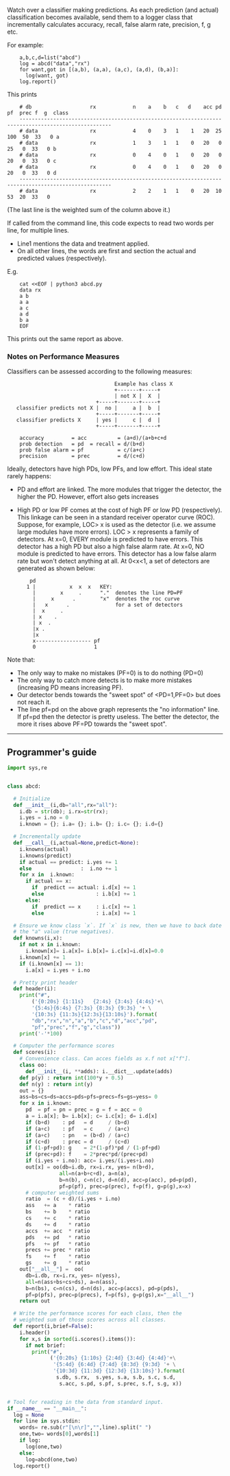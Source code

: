 
Watch over a classifier making predictions. As each prediction (and actual)
classification becomes available, send them to a logger class that incrementally
calculates accuracy, recall, false alarm rate, precision, f, g etc.

For example:

        a,b,c,d=list("abcd")
        log = abcd("data","rx")
        for want,got in [(a,b), (a,a), (a,c), (a,d), (b,a)]:
          log(want, got)
        log.report()

This prints
        
        # db                   rx            n    a    b   c   d    acc pd  pf  prec f  g  class
        ----------------------------------------------------------------------------------------------------
        # data                 rx            4    0    3   1    1   20  25 100  50  33   0 a
        # data                 rx            1    3    1   1    0   20   0  25   0  33   0 b
        # data                 rx            0    4    0   1    0   20   0  20   0  33   0 c
        # data                 rx            0    4    0   1    0   20   0  20   0  33   0 d
        ----------------------------------------------------------------------------------------------------
        # data                 rx            2    2    1   1    0   20  10  53  20  33   0

(The last line is the weighted sum of the column above it.)

If called from the command line, this code expects to read two words per line, for multiple lines.

- Line1 mentions the data and treatment applied.
- On all other lines, the words are first and section the actual and predicted values (respectively).

E.g.

        cat <<EOF | python3 abcd.py
        data rx
        a b
        a a
        a c
        a d
        b a
        EOF

This prints out the same report as above.

### Notes on Performance Measures

Classifiers can be assessed according to the following measures:

                                       Example has class X
                                       +-------+-----+
                                       | not X |  X  |
                                 +-----+-------+-----+
       classifier predicts not X |  no |     a |  b  |
                                 +-----+-------+-----+
       classifier predicts X     | yes |     c |  d  |
                                 +-----+-------+-----+

        accuracy         = acc          = (a+d)/(a+b+c+d
        prob detection   = pd  = recall = d/(b+d)
        prob false alarm = pf           = c/(a+c)
        precision        = prec         = d/(c+d)

Ideally, detectors have high PDs, low PFs, and low
effort. This ideal state rarely happens:

- PD and effort are linked. The more modules that trigger
the detector, the higher the PD. However, effort also gets
increases

- High PD or low PF comes at the cost of high PF or low PD
(respectively). This linkage can be seen in a standard
receiver operator curve (ROC).  Suppose, for example, LOC> x
is used as the detector (i.e. we assume large modules have
more errors). LOC > x represents a family of detectors. At
x=0, EVERY module is predicted to have errors. This detector
has a high PD but also a high false alarm rate. At x=0, NO
module is predicted to have errors. This detector has a low
false alarm rate but won't detect anything at all. At 0<x<1,
a set of detectors are generated as shown below:

          pd
         1 |           x  x  x   KEY:
           |        x     .      "."  denotes the line PD=PF
           |     x      .        "x"  denotes the roc curve 
           |   x      .               for a set of detectors
           |  x     .
           | x    . 
           | x  .
           |x .
           |x
           x------------------ pf    
           0                   1

Note that:

- The only way to make no mistakes (PF=0) is to do nothing
(PD=0)
- The only way to catch more detects is to make more
 mistakes (increasing PD means increasing PF).
- Our detector bends towards the "sweet spot" of
 <PD=1,PF=0> but does not reach it.
- The line pf=pd on the above graph represents the "no information"
 line. If pf=pd then the detector is pretty useless. The better
 the detector, the more it rises above PF=PD towards the "sweet spot".

_____
## Programmer's guide

```python
import sys,re


class abcd:

  # Initialize
  def __init__(i,db="all",rx="all"):
    i.db = str(db); i.rx=str(rx);
    i.yes = i.no = 0
    i.known = {}; i.a= {}; i.b= {}; i.c= {}; i.d={}

  # Incrementally update
  def __call__(i,actual=None,predict=None):
    i.knowns(actual)
    i.knowns(predict)
    if actual == predict: i.yes += 1 
    else                :  i.no += 1
    for x in  i.known:
      if actual == x:
        if  predict == actual: i.d[x] += 1 
        else                 : i.b[x] += 1
      else:
        if  predict == x     : i.c[x] += 1 
        else                 : i.a[x] += 1

  # Ensure we know class `x`. If `x` is new, then we have to back date
  # the "a" value (true negatives).
  def knowns(i,x):
    if not x in i.known:
      i.known[x]= i.a[x]= i.b[x]= i.c[x]=i.d[x]=0.0
    i.known[x] += 1
    if (i.known[x] == 1):
      i.a[x] = i.yes + i.no

  # Pretty print header
  def header(i):
    print("#",
        ('{0:20s} {1:11s}   {2:4s} {3:4s} {4:4s}'+\
        '{5:4s}{6:4s} {7:3s} {8:3s} {9:3s} '+ \
        '{10:3s} {11:3s}{12:3s}{13:10s}').format( 
        "db","rx","n","a","b","c","d","acc","pd",
        "pf","prec","f","g","class"))
    print('-'*100)

  # Computer the performance scores  
  def scores(i):
    # Convenience class. Can acces fields as x.f not x["f"].
    class oo:
      def __init__(i, **adds): i.__dict__.update(adds)
    def p(y) : return int(100*y + 0.5)
    def n(y) : return int(y)
    out = {}
    ass=bs=cs=ds=accs=pds=pfs=precs=fs=gs=yess= 0
    for x in i.known:
      pd  = pf = pn = prec = g = f = acc = 0
      a = i.a[x]; b= i.b[x]; c= i.c[x]; d= i.d[x]
      if (b+d)    : pd   = d     / (b+d)
      if (a+c)    : pf   = c     / (a+c)
      if (a+c)    : pn   = (b+d) / (a+c)
      if (c+d)    : prec = d     / (c+d)
      if (1-pf+pd): g    = 2*(1-pf)*pd / (1-pf+pd)
      if (prec+pd): f    = 2*prec*pd/(prec+pd)
      if (i.yes + i.no): acc= i.yes/(i.yes+i.no)
      out[x] = oo(db=i.db, rx=i.rx, yes= n(b+d),
                 all=n(a+b+c+d), a=n(a),
                 b=n(b), c=n(c), d=n(d), acc=p(acc), pd=p(pd),
                 pf=p(pf), prec=p(prec), f=p(f), g=p(g),x=x)
      # computer weighted sums
      ratio  = (c + d)/(i.yes + i.no)
      ass   += a    * ratio
      bs    += b    * ratio
      cs    += c    * ratio
      ds    += d    * ratio
      accs  += acc  * ratio
      pds   += pd   * ratio
      pfs   += pf   * ratio
      precs += prec * ratio
      fs    += f    * ratio
      gs    += g    * ratio
    out["__all__"] =  oo(
      db=i.db, rx=i.rx, yes= n(yess),
      all=n(ass+bs+cs+ds), a=n(ass),
      b=n(bs), c=n(cs), d=n(ds), acc=p(accs), pd=p(pds),
      pf=p(pfs), prec=p(precs), f=p(fs), g=p(gs),x="__all__")
    return out

  # Write the performance scores for each class, then the
  # weighted sum of those scores across all classes.
  def report(i,brief=False):
    i.header()
    for x,s in sorted(i.scores().items()):
      if not brief:
        print("#",
              ('{0:20s} {1:10s} {2:4d} {3:4d} {4:4d}'+\
               '{5:4d} {6:4d} {7:4d} {8:3d} {9:3d} '+ \
               '{10:3d} {11:3d} {12:3d} {13:10s}').format(
                s.db, s.rx,  s.yes, s.a, s.b, s.c, s.d, 
                 s.acc, s.pd, s.pf, s.prec, s.f, s.g, x))


# Tool for reading in the data from standard input.
if __name__ == "__main__":
  log = None
  for line in sys.stdin:
    words= re.sub(r"[\n\r]","",line).split(" ")
    one,two= words[0],words[1]
    if log:
      log(one,two)
    else:
      log=abcd(one,two)
  log.report()
      
```

